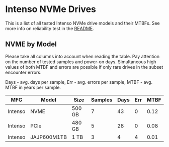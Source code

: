 Intenso NVMe Drives
===================

This is a list of all tested Intenso NVMe drive models and their MTBFs. See more
info on reliability test in the [README](https://github.com/linuxhw/SMART).

NVME by Model
------------

Please take all columns into account when reading the table. Pay attention on the
number of tested samples and power-on days. Simultaneous high values of both MTBF
and errors are possible if only rare drives in the subset encounter errors.

Days - avg. days per sample,
Err  - avg. errors per sample,
MTBF - avg. MTBF in years per sample.

| MFG       | Model              | Size   | Samples | Days  | Err   | MTBF |
|-----------|--------------------|--------|---------|-------|-------|------|
| Intenso   | NVME               | 500 GB | 7       | 43    | 0     | 0.12   |
| Intenso   | PCIe               | 480 GB | 5       | 28    | 0     | 0.08   |
| Intenso   | JAJP600M1TB        | 1 TB   | 3       | 4     | 4     | 0.01   |
